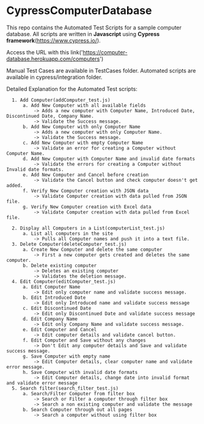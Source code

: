 # CypressComputerDatabase

This repo contains the Automated Test Scripts for a sample computer database.
All scripts are written in **Javascript** using **Cypress framework**(https://www.cypress.io/).

Access the URL with this link('https://computer-database.herokuapp.com/computers')


Manual Test Cases are available in TestCases folder.
Automated scripts are available in cypress/integration folder.

Detailed Explanation for the Automated Test scripts:
      
      1. Add Computer(addComputer_test.js)
          a. Add New Computer with all available fields
              -> Adds a new computer with Computer Name, Introduced Date, Discontinued Date, Company Name.
              -> Validate the Success message.
          b. Add New Computer with only Computer Name
              -> Adds a new computer with only Computer Name.
              -> Validate the Success message.
          c. Add New Computer with empty Computer Name
              -> Validate an error for creating a Computer without Computer Name.
          d. Add New Computer with Computer Name and invalid date formats
              -> Validate the errors for creating a Computer without Invalid date formats.
          e. Add New Computer and Cancel before creation
              -> Validate the Cancel button and check computer doesn't get added.
          f. Verify New Computer creation with JSON data
              -> Validate Computer creation with data pulled from JSON file.
          g. Verify New Computer creation with Excel data
              -> Validate Computer creation with data pulled from Excel file.
              
      2. Display all Computers in a List(computerList_test.js)
          a. List all computers in the site
              -> Pulls all Computer names and push it into a text file.
      3. Delete Computer(deleteComputer_test.js)
          a. Create New Computer and delete the same computer
              -> First a new computer gets created and deletes the same computer.
          b. Delete existing computer
              -> Deletes an existing computer
              -> Validates the deletion message.
      4. Edit Computer(editComputer_test.js)
          a. Edit Computer Name
              -> Edit only computer name and validate success message.
          b. Edit Introduced Date
              -> Edit only Introduced name and validate success message
          c. Edit Discontinued Date
              -> Edit only Discontinued Date and validate success message
          d. Edit Company Name
              -> Edit only Company Name and validate success message.
          e. Edit Computer and Cancel
              -> Edit computer details and validate cancel button.
          f. Edit Computer and Save without any changes
              -> Don't Edit any computer details and Save and validate success message.
          g. Save Computer with empty name
              -> Edit Computer details, clear computer name and validate error message.
          h. Save Computer with invalid date formats
              -> Edit Computer details, change date into invalid format and validate error message
      5. Search filter(search_filter_test.js)
          a. Search/Filter Computer from filter box
              -> Search or Filter a computer through filter box
              -> Search a non existing computer and validate the message
          b. Search Computer through out all pages
              -> Search a computer without using filter box
